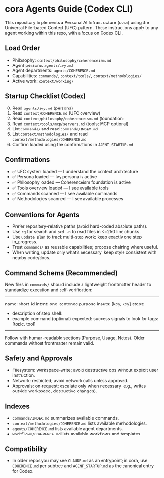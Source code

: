 # cora Agents Guide (Codex CLI)

This repository implements a Personal AI Infrastructure (cora) using the Universal File-based Context (UFC) pattern. These instructions apply to any agent working within this repo, with a focus on Codex CLI.

## Load Order
- Philosophy: `context/philosophy/coherenceism.md`
- Agent persona: `agents/ivy.md`
- Agent departments: `agents/COHERENCE.md`
- Capabilities: `commands/`, `context/tools/`, `context/methodologies/`
- Active work: `context/working/`

## Startup Checklist (Codex)
0. Read `agents/ivy.md` (persona)
1. Read `context/COHERENCE.md` (UFC overview)
2. Read `context/philosophy/coherenceism.md` (foundation)
3. Read `context/tools/mcp/servers.md` (tools; MCP optional)
4. List `commands/` and read `commands/INDEX.md`
5. List `context/methodologies/` and read `context/methodologies/COHERENCE.md`
6. Confirm loaded using the confirmations in `AGENT_STARTUP.md`

## Confirmations
- ✅ UFC system loaded — I understand the context architecture
- ✅ Persona loaded — Ivy persona is active
- ✅ Philosophy loaded — Coherenceism foundation is active
- ✅ Tools overview loaded — I see available tools
- ✅ Commands scanned — I see available commands
- ✅ Methodologies scanned — I see available processes

## Conventions for Agents
- Prefer repository-relative paths (avoid hard-coded absolute paths).
- Use `rg` for search and `sed -n` to read files in <=250 line chunks.
- Use `update_plan` to track multi-step work; keep exactly one step in_progress.
- Treat `commands/` as reusable capabilities; propose chaining where useful.
- When writing, update only what’s necessary; keep style consistent with nearby code/docs.

## Command Schema (Recommended)
New files in `commands/` should include a lightweight frontmatter header to standardize execution and self-verification:

---
name: short-id
intent: one-sentence purpose
inputs: [key, key]
steps:
  - description of step
shell:
  - example command (optional)
expected: success signals to look for
tags: [topic, tool]
---

Follow with human-readable sections (Purpose, Usage, Notes). Older commands without frontmatter remain valid.

## Safety and Approvals
- Filesystem: workspace-write; avoid destructive ops without explicit user instruction.
- Network: restricted; avoid network calls unless approved.
- Approvals: on-request; escalate only when necessary (e.g., writes outside workspace, destructive changes).

## Indexes
- `commands/INDEX.md` summarizes available commands.
- `context/methodologies/COHERENCE.md` lists available methodologies.
- `agents/COHERENCE.md` lists available agent departments.
- `workflows/COHERENCE.md` lists available workflows and templates.

## Compatibility
- In older repos you may see `CLAUDE.md` as an entrypoint; in cora, use `COHERENCE.md` per subtree and `AGENT_STARTUP.md` as the canonical entry for Codex.
